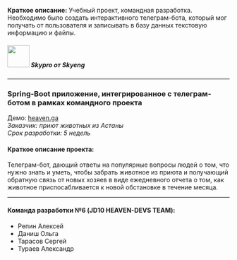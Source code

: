 **Краткое описание:** Учебный проект, командная разработка. Необходимо было создать интерактивного телеграм-бота, который мог получать от пользователя и записывать в базу данных текстовую информацию и файлы.

##### <img src="http://alrepin.sytes.net/school/student/2/avatar/preview" width="50" height="50"/> Skypro от Skyeng
***


###  Spring-Boot приложение, интегрированное с телеграм-ботом в рамках командного проекта
Демо: [heaven.ga](http://heaven.ga)  
_Заказчик: приют животных из Астаны_  
_Срок разработки: 5 недель_

#### Краткое описание проекта:  

Телеграм-бот, дающий ответы на популярные вопросы людей о том, что нужно знать и уметь, чтобы забрать животное из приюта и получающий обратную связь от новых хозяев в виде ежедневного отчета о том, как животное приспосабливается к новой обстановке в течение месяца.
***

#### Команда разработки №6 (JD10 HEAVEN-DEVS TEAM):
- Репин Алексей
- Даниш Ольга
- Тарасов Сергей
- Тураев Александр
